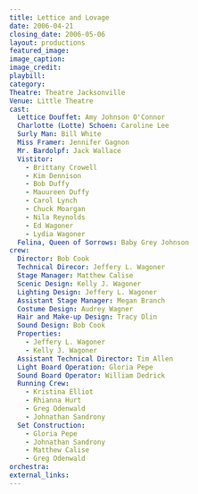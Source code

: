 ```yaml
---
title: Lettice and Lovage
date: 2006-04-21
closing_date: 2006-05-06
layout: productions
featured_image: 
image_caption:
image_credit:
playbill: 
category: 
Theatre: Theatre Jacksonville
Venue: Little Theatre
cast:
  Lettice Douffet: Amy Johnson O'Connor
  Charlotte (Lotte) Schoen: Caroline Lee
  Surly Man: Bill White
  Miss Framer: Jennifer Gagnon
  Mr. Bardolpf: Jack Wallace
  Vistitor: 
    - Brittany Crowell
    - Kim Dennison
    - Bob Duffy
    - Mauureen Duffy
    - Carol Lynch
    - Chuck Moargan
    - Nila Reynolds
    - Ed Wagoner
    - Lydia Wagoner
  Felina, Queen of Sorrows: Baby Grey Johnson
crew:
  Director: Bob Cook
  Technical Direcor: Jeffery L. Wagoner
  Stage Manager: Matthew Calise
  Scenic Design: Kelly J. Wagoner
  Lighting Design: Jeffery L. Wagoner
  Assistant Stage Manager: Megan Branch
  Costume Design: Audrey Wagner
  Hair and Make-up Design: Tracy Olin
  Sound Design: Bob Cook
  Properties: 
    - Jeffery L. Wagoner
    - Kelly J. Wagoner
  Assistant Technical Director: Tim Allen
  Light Board Operation: Gloria Pepe
  Sound Board Operator: William Dedrick
  Running Crew: 
    - Kristina Elliot
    - Rhianna Hurt
    - Greg Odenwald
    - Johnathan Sandrony
  Set Construction: 
    - Gloria Pepe
    - Johnathan Sandrony
    - Matthew Calise
    - Greg Odenwald
orchestra:
external_links:
---
```

